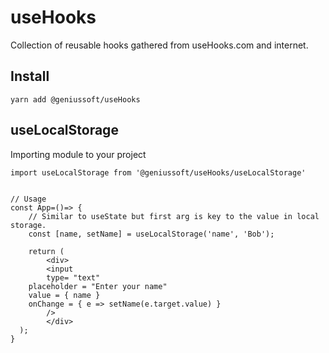 # useHooks

Collection of reusable hooks gathered from useHooks.com and internet.



## Install

```
yarn add @geniussoft/useHooks
```

## useLocalStorage

Importing module to your project
```
import useLocalStorage from '@geniussoft/useHooks/useLocalStorage'


// Usage
const App=()=> {
    // Similar to useState but first arg is key to the value in local storage.
    const [name, setName] = useLocalStorage('name', 'Bob');

    return (
        <div>
        <input
        type= "text"
    placeholder = "Enter your name"
    value = { name }
    onChange = { e => setName(e.target.value) }
        />
        </div>
  );
}

```